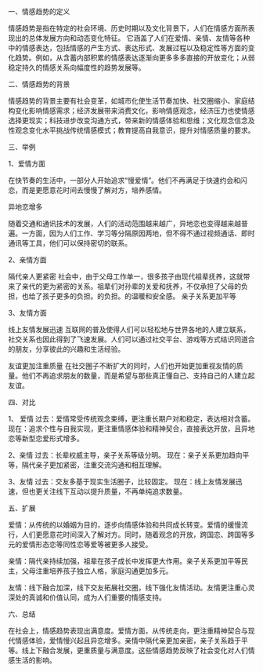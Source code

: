 
一、情感趋势的定义

情感趋势是指在特定的社会环境、历史时期以及文化背景下，人们在情感方面所表现出的总体发展方向和动态变化特征。
它涵盖了人们在爱情、亲情、友情等各种中的情感表达，包括情感的产生方式、表达形式、发展过程以及稳定性等方面的变化趋势。例如，从含蓄内部积累的情感表达逐渐向更多多多直接的开放变化；从弱稳定持久的情感关系向幅度性的趋势发展等。

二、情感趋势的背景

情感趋势的背景主要有社会变革，如城市化使生活节奏加快、社交圈缩小、家庭结构变化影响情感需求；经济发展带来消费文化，影响情感观念，经济压力也使情感选择更现实；科技进步改变沟通方式，带来新的情感体验和思维；文化观念信念及性观念变化水平挑战传统情感模式；教育提高自我意识，提升对情感质量的要求。

三、举例

1、爱情方面

在快节奏的生活中，一部分人开始追求“慢爱情”。他们不再满足于快速约会和闪恋，而是更愿意花时间去慢慢了解对方，培养感情。

异地恋增多

随着交通和通讯技术的发展，人们的活动范围越来越广，异地恋也变得越来越普遍。一方面，因为人们工作、学习等分隔原因两地，但不得不通过视频通话、即时通讯等工具，他们可以保持密切的联系。

2、亲情方面

隔代亲人更紧密
社会中，由于父母工作单一，很多孩子由现代祖辈抚养，这就带来了亲代的更为紧密的关系。祖辈们对孙辈的关爱和抚养，不仅承担了父母的负担，也给了孩子更多的负担。的负担。的温暖和安全感。
亲子关系更加平等

3、友情方面

线上友情发展迅速
互联网的普及使得人们可以轻松地与世界各地的人建立联系，社交关系也因此得到了飞速发展。人们可以通过社交平台、游戏等方式结识同道合的朋友，分享彼此的兴趣和生活经验。

友谊更加注重质量
在社交圈子不断扩大的同时，人们也开始更加重视友情的质量。他们不再追求朋友的数量，而是希望与那些真正懂自己、支持自己的人建立起友谊。

四、对比

1、 爱情
过去：爱情常受传统观念束缚，更注重长期户对和稳定，表达相对含蓄。
现在：追求个性与自我实现，更注重情感体验和精神契合，直接表达开放，且异地恋等新型恋爱形式增多。

2、亲情
过去：长辈权威主导，亲子关系等级分明。
现在：亲子关系更加趋向平等，隔代亲子更加紧密，注重交流沟通和相互理解。

3、友情
过去：交友多基于现实生活圈子，比较固定。
现在：线上友情发展迅速，但也更关注线下互动以提升质量，不再单纯追求数量。

五、扩展

爱情：从传统的以婚姻为目的，逐步向情感体验和共同成长转变。爱情的缓慢流行，人们更愿意花时间深入了解对方。同时，随着观念的开放，跨国恋、跨国等多元的爱情形态恋等同性恋等爱等被更多人接受。

亲情：隔代亲持续加强，祖辈在孩子成长中发挥更大作用。亲子关系更加平等民主，父母注重培养孩子独立人格，家庭沟通更加多元。

友情：线下融合加深，线下交友拓展社交圈，线下强化友情活动。友情更注重心灵深处的真诚和价值认同，成为人们重要的情感支持。

六、总结

在社会上，情感趋势表现出满意度。爱情方面，从传统走向，更注重精神契合与现代情感体验，爱情慢兴起且异恋增多。亲情中隔代亲更加亲密，亲子关系趋于平等。线上下融合发展，更重质量与满意度。这些情感趋势反映了社会变化对人们情感生活的影响。
